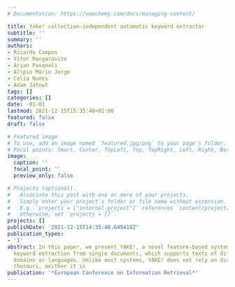 ```yaml
---
# Documentation: https://wowchemy.com/docs/managing-content/

title: Yake! collection-independent automatic keyword extractor
subtitle: ''
summary: ''
authors:
- Ricardo Campos
- Vı́tor Mangaravite
- Arian Pasquali
- Al\ṕio Mário Jorge
- Célia Nunes
- Adam Jatowt
tags: []
categories: []
date: -01-01
lastmod: 2021-12-15T15:35:48+01:00
featured: false
draft: false

# Featured image
# To use, add an image named `featured.jpg/png` to your page's folder.
# Focal points: Smart, Center, TopLeft, Top, TopRight, Left, Right, BottomLeft, Bottom, BottomRight.
image:
  caption: ''
  focal_point: ''
  preview_only: false

# Projects (optional).
#   Associate this post with one or more of your projects.
#   Simply enter your project's folder or file name without extension.
#   E.g. `projects = ["internal-project"]` references `content/project/deep-learning/index.md`.
#   Otherwise, set `projects = []`.
projects: []
publishDate: '2021-12-15T14:35:48.649418Z'
publication_types:
- '1'
abstract: In this paper, we present YAKE!, a novel feature-based system for multi-lingual
  keyword extraction from single documents, which supports texts of different sizes,
  domains or languages. Unlike most systems, YAKE! does not rely on dictionaries or
  thesauri, neither it is
publication: '*European Conference on Information Retrieval*'
---
```

